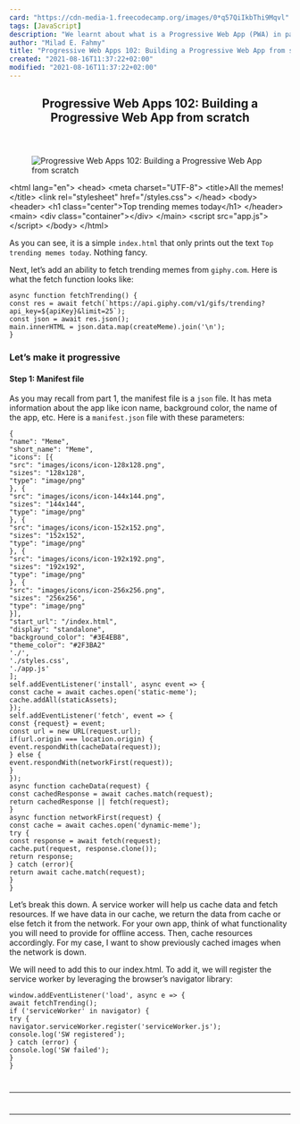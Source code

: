 ```yaml
---
card: "https://cdn-media-1.freecodecamp.org/images/0*q57QiIkbThi9Mqvl"
tags: [JavaScript]
description: "We learnt about what is a Progressive Web App (PWA) in part 1"
author: "Milad E. Fahmy"
title: "Progressive Web Apps 102: Building a Progressive Web App from scratch"
created: "2021-08-16T11:37:22+02:00"
modified: "2021-08-16T11:37:22+02:00"
---
```

<div class="site-wrapper">
<main id="site-main" class="site-main outer">
<div class="inner">
<article class="post-full post tag-javascript tag-progressive-web-app tag-technology tag-programming tag-web-development ">
<header class="post-full-header">
<h1 class="post-full-title">Progressive Web Apps 102: Building a Progressive Web App from scratch</h1>
</header>
<figure class="post-full-image">
<picture>
<source media="(max-width: 700px)" sizes="1px" srcset="data:image/gif;base64,R0lGODlhAQABAIAAAAAAAP///yH5BAEAAAAALAAAAAABAAEAAAIBRAA7 1w">
<source media="(min-width: 701px)" sizes="(max-width: 800px) 400px,
(max-width: 1170px) 700px,
1400px" srcset="https://cdn-media-1.freecodecamp.org/images/0*q57QiIkbThi9Mqvl 300w,
https://cdn-media-1.freecodecamp.org/images/0*q57QiIkbThi9Mqvl 600w,
https://cdn-media-1.freecodecamp.org/images/0*q57QiIkbThi9Mqvl 1000w,
https://cdn-media-1.freecodecamp.org/images/0*q57QiIkbThi9Mqvl 2000w">
<img onerror="this.style.display='none'" src="https://cdn-media-1.freecodecamp.org/images/0*q57QiIkbThi9Mqvl" alt="Progressive Web Apps 102: Building a Progressive Web App from scratch">
</picture>
</figure>
<section class="post-full-content">
<div class="post-content">
&lt;html lang="en"&gt;
&lt;head&gt;
&lt;meta charset="UTF-8"&gt;
&lt;title&gt;All the memes!&lt;/title&gt;
&lt;link rel="stylesheet" href="/styles.css"&gt;
&lt;/head&gt;
&lt;body&gt;
&lt;header&gt;
&lt;h1 class="center"&gt;Top trending memes today&lt;/h1&gt;
&lt;/header&gt;
&lt;main&gt;
&lt;div class="container"&gt;&lt;/div&gt;
&lt;/main&gt;
&lt;script src="app.js"&gt;&lt;/script&gt;
&lt;/body&gt;
&lt;/html&gt;</code></pre><p>As you can see, it is a simple <code>index.html</code> that only prints out the text <code>Top trending memes today</code>. Nothing fancy.</p><p>Next, let’s add an ability to fetch trending memes from <code>giphy.com</code>. Here is what the fetch function looks like:</p><pre><code class="language-js">async function fetchTrending() {
const res = await fetch(`https://api.giphy.com/v1/gifs/trending?api_key=${apiKey}&amp;limit=25`);
const json = await res.json();
main.innerHTML = json.data.map(createMeme).join('\n');
}</code></pre><h3 id="let-s-make-it-progressive">Let’s make it progressive</h3><h4 id="step-1-manifest-file">Step 1: Manifest file</h4><p>As you may recall from part 1, the manifest file is a <code>json</code> file. It has meta information about the app like icon name, background color, the name of the app, etc. Here is a <code>manifest.json</code> file with these parameters:</p><pre><code class="language-json">{
"name": "Meme",
"short_name": "Meme",
"icons": [{
"src": "images/icons/icon-128x128.png",
"sizes": "128x128",
"type": "image/png"
}, {
"src": "images/icons/icon-144x144.png",
"sizes": "144x144",
"type": "image/png"
}, {
"src": "images/icons/icon-152x152.png",
"sizes": "152x152",
"type": "image/png"
}, {
"src": "images/icons/icon-192x192.png",
"sizes": "192x192",
"type": "image/png"
}, {
"src": "images/icons/icon-256x256.png",
"sizes": "256x256",
"type": "image/png"
}],
"start_url": "/index.html",
"display": "standalone",
"background_color": "#3E4EB8",
"theme_color": "#2F3BA2"
'./',
'./styles.css',
'./app.js'
];
self.addEventListener('install', async event =&gt; {
const cache = await caches.open('static-meme');
cache.addAll(staticAssets);
});
self.addEventListener('fetch', event =&gt; {
const {request} = event;
const url = new URL(request.url);
if(url.origin === location.origin) {
event.respondWith(cacheData(request));
} else {
event.respondWith(networkFirst(request));
}
});
async function cacheData(request) {
const cachedResponse = await caches.match(request);
return cachedResponse || fetch(request);
}
async function networkFirst(request) {
const cache = await caches.open('dynamic-meme');
try {
const response = await fetch(request);
cache.put(request, response.clone());
return response;
} catch (error){
return await cache.match(request);
}
}</code></pre><p>Let’s break this down. A service worker will help us cache data and fetch resources. If we have data in our cache, we return the data from cache or else fetch it from the network. For your own app, think of what functionality you will need to provide for offline access. Then, cache resources accordingly. For my case, I want to show previously cached images when the network is down.</p><p>We will need to add this to our index.html. To add it, we will register the service worker by leveraging the browser’s navigator library:</p><pre><code class="language-js">window.addEventListener('load', async e =&gt; {
await fetchTrending();
if ('serviceWorker' in navigator) {
try {
navigator.serviceWorker.register('serviceWorker.js');
console.log('SW registered');
} catch (error) {
console.log('SW failed');
}
}
</div>
<hr>
<hr>
</section>
</article>
</div>
</main>
</div>
<!-- Google Tag Manager (noscript) -->
<!-- End Google Tag Manager (noscript) -->
